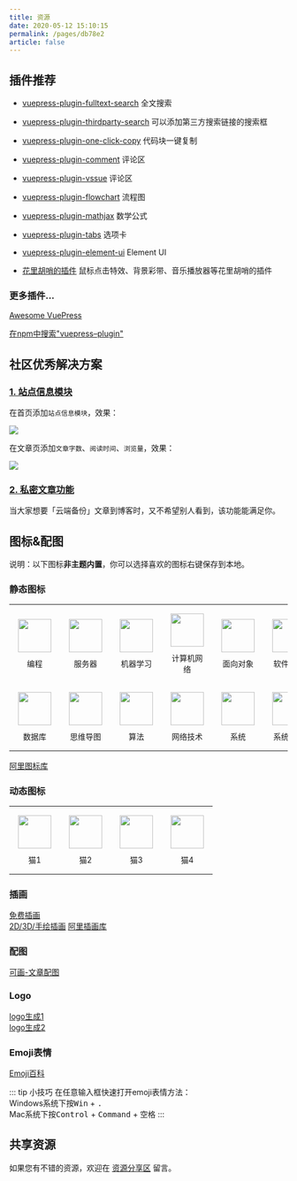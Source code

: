 ```yaml
---
title: 资源
date: 2020-05-12 15:10:15
permalink: /pages/db78e2
article: false
---
```


## 插件推荐

* [vuepress-plugin-fulltext-search](https://github.com/leo-buneev/vuepress-plugin-fulltext-search) 全文搜索

* [vuepress-plugin-thirdparty-search](https://github.com/xugaoyi/vuepress-plugin-thirdparty-search) 可以添加第三方搜索链接的搜索框

* [vuepress-plugin-one-click-copy](https://www.npmjs.com/package/vuepress-plugin-one-click-copy) 代码块一键复制

* [vuepress-plugin-comment](https://github.com/dongyuanxin/vuepress-plugin-comment) 评论区

* [vuepress-plugin-vssue](https://vssue.js.org/) 评论区

* [vuepress-plugin-flowchart](https://flowchart.vuepress.ulivz.com/) 流程图

* [vuepress-plugin-mathjax](https://vuepress.github.io/zh/plugins/mathjax/) 数学公式

* [vuepress-plugin-tabs](https://superbiger.github.io/vuepress-plugin-tabs/) 选项卡

* [vuepress-plugin-element-ui](https://lq782655835.github.io/vuepress-plugin-element-ui/) Element UI

* [花里胡哨的插件](https://moefyit.github.io/moefy-vuepress/) 鼠标点击特效、背景彩带、音乐播放器等花里胡哨的插件

### 更多插件...

  [Awesome VuePress](https://github.com/vuepressjs/awesome-vuepress)

  [在npm中搜索"vuepress–plugin"](https://www.npmjs.com/search?q=vuepress%E2%80%93plugin)


## 社区优秀解决方案

### [1. 站点信息模块](https://notes.youngkbt.cn/about/website/info/)
在首页添加`站点信息模块`，效果：

![](https://cdn.jsdelivr.net/gh/Kele-Bingtang/static/img/%E5%85%B3%E4%BA%8E/%E5%85%B3%E4%BA%8E%E6%9C%AC%E7%AB%99/20220102230720.png)

在文章页添加`文章字数`、`阅读时间`、`浏览量`，效果：

![](https://cdn.jsdelivr.net/gh/Kele-Bingtang/static/img/%E5%85%B3%E4%BA%8E/%E5%85%B3%E4%BA%8E%E6%9C%AC%E7%AB%99/20220103180059.png)

### [2. 私密文章功能](https://notes.youngkbt.cn/about/website/private/)

当大家想要「云端备份」文章到博客时，又不希望别人看到，该功能能满足你。

## 图标&配图

说明：以下图标**非主题内置**，你可以选择喜欢的图标右键保存到本地。

### 静态图标
<table class="icons-table">
  <tbody>
    <tr>
      <td align="center" valign="middle">
        <img src="/img/png/编程.png" width=60>
        <p class="name">编程</p>
      </td>
      <td align="center" valign="middle">
        <img src="/img/png/服务器.png" width=60>
        <p class="name">服务器</p>
      </td>
      <td align="center" valign="middle">
        <img src="/img/png/机器学习.png" width=60>
        <p class="name">机器学习</p>
      </td>
      <td align="center" valign="middle">
        <img src="/img/png/计算机网络.png" width=60>
        <p class="name">计算机网络</p>
      </td>
      <td align="center" valign="middle">
        <img src="/img/png/面向对象.png" width=60>
        <p class="name">面向对象</p>
      </td>
      <td align="center" valign="middle">
        <img src="/img/png/软件开发.png" width=60>
        <p class="name">软件开发</p>
      </td>
      <td align="center" valign="middle">
        <img src="/img/png/数据结构.png" width=60>
        <p class="name">数据结构</p>
      </td>
    </tr><tr></tr>
    <tr>
      <td align="center" valign="middle">
        <img src="/img/png/数据库.png" width=60>
        <p class="name">数据库</p>
      </td>
      <td align="center" valign="middle">
        <img src="/img/png/思维导图.png" width=60>
        <p class="name">思维导图</p>
      </td>
      <td align="center" valign="middle">
        <img src="/img/png/算法.png" width=60>
        <p class="name">算法</p>
      </td>
      <td align="center" valign="middle">
        <img src="/img/png/网络技术.png" width=60>
        <p class="name">网络技术</p>
      </td>
      <td align="center" valign="middle">
        <img src="/img/png/系统.png" width=60>
        <p class="name">系统</p>
      </td>
      <td align="center" valign="middle">
        <img src="/img/png/系统分析.png" width=60>
        <p class="name">系统分析</p>
      </td>
      <td align="center" valign="middle">
        <img src="/img/png/项目管理.png" width=60>
        <p class="name">项目管理</p>
      </td>
    </tr><tr></tr>
  </tbody>
</table>
<style>
  .icons-table td{
    padding: 1em;
  }
  .icons-table p.name{
    font-size: 14px;
    margin: 10px 0 0 0;
  }
</style>

[阿里图标库](https://www.iconfont.cn/home/index)

### 动态图标
<table class="icons-table">
  <tbody>
    <tr>
      <td align="center" valign="middle">
        <img src="/img/gif/猫1.gif" width=60>
        <p class="name">猫1</p>
      </td>
      <td align="center" valign="middle">
        <img src="/img/gif/猫2.gif" width=60>
        <p class="name">猫2</p>
      </td>
      <td align="center" valign="middle">
        <img src="/img/gif/猫3.gif" width=60>
        <p class="name">猫3</p>
      </td>
      <td align="center" valign="middle">
        <img src="/img/gif/猫4.gif" width=60>
        <p class="name">猫4</p>
      </td>
    </tr><tr></tr>
  </tbody>
</table>

### 插画
[免费插画](https://undraw.co/illustrations)</br>
[2D/3D/手绘插画](https://storytale.io/)
[阿里插画库](https://www.iconfont.cn/illustrations/index)

### 配图
[可画-文章配图](https://www.canva.cn/)

### Logo
[logo生成1](https://www.designevo.com/logo-maker/)</br>
[logo生成2](https://instantlogodesign.com/)

### Emoji表情
[Emoji百科](https://emojipedia.org/)

::: tip 小技巧
在任意输入框快速打开emoji表情方法：</br>
Windows系统下按<kbd>Win</kbd> + <kbd>.</kbd></br>
Mac系统下按<kbd>Control</kbd> + <kbd>Command</kbd> + <kbd>空格</kbd>
:::


## 共享资源
如果您有不错的资源，欢迎在 [资源分享区](https://github.com/xugaoyi/vuepress-theme-vdoing/discussions/categories/%E8%B5%84%E6%BA%90%E5%88%86%E4%BA%AB) 留言。
